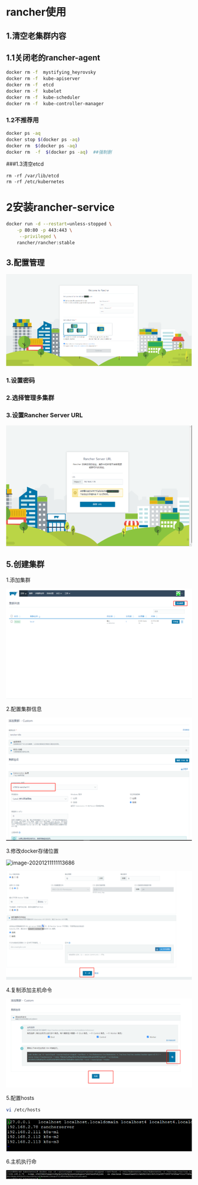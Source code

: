 

# rancher使用

## 1.清空老集群内容

## 1.1关闭老的rancher-agent

```bash
docker rm -f  mystifying_heyrovsky
docker rm -f  kube-apiserver
docker rm -f  etcd
docker rm -f  kubelet
docker rm -f  kube-scheduler
docker rm -f  kube-controller-manager 
```

### 1.2不推荐用

```bash
docker ps -aq
docker stop $(docker ps -aq)
docker rm  $(docker ps -aq)
docker rm  -f  $(docker ps -aq)  ##强制删
```

###1.3清空etcd

```
rm -rf /var/lib/etcd
rm -rf /etc/kubernetes
```
# 2安装rancher-service

```bash
docker run -d --restart=unless-stopped \
    -p 80:80 -p 443:443 \
     --privileged \
    rancher/rancher:stable
```



## 3.配置管理



![](.\images\login.png)

### 1.设置密码

### 2.选择管理多集群

### 3.设置Rancher Server URL

![image-20201216152144850](.\images\server.png)

## 5.创建集群





1.添加集群

![image-20201211110628268](.\images\createcluster.png)

2.配置集群信息

![image-20201211110919379](.\images\editcluster.png)



3.修改docker存储位置



![image-20201211111113686](C:\Users\thpower\AppData\Roaming\Typora\typora-user-images\image-20201211111113686.png)

![image-20201211111246795](.\images\next.png)







4.复制添加主机命令

![image-20201211111404058](.\images\ok.png)

5.配置hosts

```bash
vi /etc/hosts
```

![image-20201211111703790](.\images\hosts.png)





6.主机执行命

![image-20201216152438248](.\images\shell.png)





